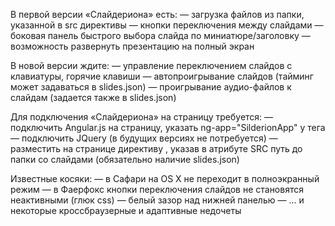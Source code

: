 В первой версии «Слайдериона» есть:
— загрузка файлов из папки, указанной в src директивы
— кнопки переключения между слайдами
— боковая панель быстрого выбора слайда по миниатюре/заголовку
— возможность развернуть презентацию на полный экран

В новой версии ждите:
— управление переключением слайдов с клавиатуры, горячие клавиши
— автопроигрывание слайдов (тайминг может задаваться в slides.json)
— проигрывание аудио-файлов к слайдам (задается также в slides.json)

Для подключения «Слайдериона» на страницу требуется:
— подключить Angular.js на страницу, указать ng-app="SilderionApp" у тега <body>
— подключить JQuery (в будущих версиях не потребуется)
— разместить на странице директиву <sliderion src="path-to/slides"></sliderion>, указав в атрибуте SRC путь до папки со слайдами (обязательно наличие slides.json)

Известные косяки:
— в Сафари на OS X не переходит в полноэкранный режим
— в Фаерфокс кнопки переключения слайдов не становятся неактивными (глюк css)
— белый зазор над нижней панелью
— ... и некоторые кроссбраузерные и адаптивные недочеты 

